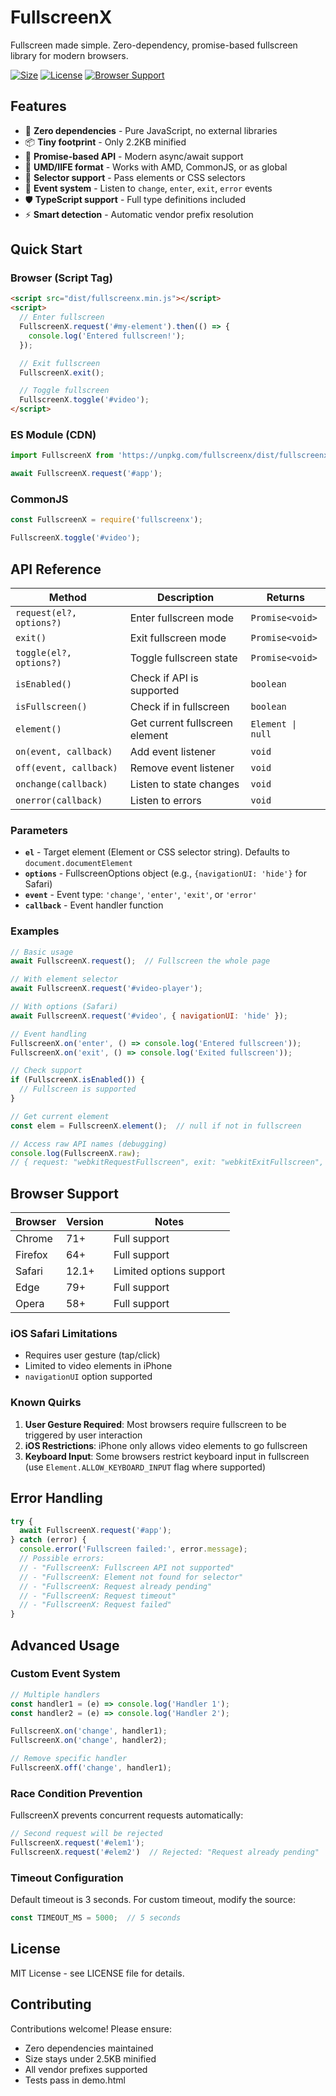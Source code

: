 # FullscreenX

Fullscreen made simple. Zero-dependency, promise-based fullscreen library for modern browsers.

[![Size](https://img.shields.io/badge/size-2.2KB-brightgreen)](dist/fullscreenx.min.js)
[![License](https://img.shields.io/badge/license-MIT-blue)](LICENSE)
[![Browser Support](https://img.shields.io/badge/browsers-modern-orange)](##browser-support)

## Features

- 🚀 **Zero dependencies** - Pure JavaScript, no external libraries
- 📦 **Tiny footprint** - Only 2.2KB minified
- 🎯 **Promise-based API** - Modern async/await support
- 🔧 **UMD/IIFE format** - Works with AMD, CommonJS, or as global
- 🎨 **Selector support** - Pass elements or CSS selectors
- 📡 **Event system** - Listen to `change`, `enter`, `exit`, `error` events
- 🛡️ **TypeScript support** - Full type definitions included
- ⚡ **Smart detection** - Automatic vendor prefix resolution

## Quick Start

### Browser (Script Tag)

```html
<script src="dist/fullscreenx.min.js"></script>
<script>
  // Enter fullscreen
  FullscreenX.request('#my-element').then(() => {
    console.log('Entered fullscreen!');
  });

  // Exit fullscreen
  FullscreenX.exit();

  // Toggle fullscreen
  FullscreenX.toggle('#video');
</script>
```

### ES Module (CDN)

```javascript
import FullscreenX from 'https://unpkg.com/fullscreenx/dist/fullscreenx.js';

await FullscreenX.request('#app');
```

### CommonJS

```javascript
const FullscreenX = require('fullscreenx');

FullscreenX.toggle('#video');
```

## API Reference

| Method | Description | Returns |
|--------|-------------|---------|
| `request(el?, options?)` | Enter fullscreen mode | `Promise<void>` |
| `exit()` | Exit fullscreen mode | `Promise<void>` |
| `toggle(el?, options?)` | Toggle fullscreen state | `Promise<void>` |
| `isEnabled()` | Check if API is supported | `boolean` |
| `isFullscreen()` | Check if in fullscreen | `boolean` |
| `element()` | Get current fullscreen element | `Element \| null` |
| `on(event, callback)` | Add event listener | `void` |
| `off(event, callback)` | Remove event listener | `void` |
| `onchange(callback)` | Listen to state changes | `void` |
| `onerror(callback)` | Listen to errors | `void` |

### Parameters

- **`el`** - Target element (Element or CSS selector string). Defaults to `document.documentElement`
- **`options`** - FullscreenOptions object (e.g., `{navigationUI: 'hide'}` for Safari)
- **`event`** - Event type: `'change'`, `'enter'`, `'exit'`, or `'error'`
- **`callback`** - Event handler function

### Examples

```javascript
// Basic usage
await FullscreenX.request();  // Fullscreen the whole page

// With element selector
await FullscreenX.request('#video-player');

// With options (Safari)
await FullscreenX.request('#video', { navigationUI: 'hide' });

// Event handling
FullscreenX.on('enter', () => console.log('Entered fullscreen'));
FullscreenX.on('exit', () => console.log('Exited fullscreen'));

// Check support
if (FullscreenX.isEnabled()) {
  // Fullscreen is supported
}

// Get current element
const elem = FullscreenX.element();  // null if not in fullscreen

// Access raw API names (debugging)
console.log(FullscreenX.raw);
// { request: "webkitRequestFullscreen", exit: "webkitExitFullscreen", ... }
```

## Browser Support

| Browser | Version | Notes |
|---------|---------|-------|
| Chrome | 71+ | Full support |
| Firefox | 64+ | Full support |
| Safari | 12.1+ | Limited options support |
| Edge | 79+ | Full support |
| Opera | 58+ | Full support |

### iOS Safari Limitations

- Requires user gesture (tap/click)
- Limited to video elements in iPhone
- `navigationUI` option supported

### Known Quirks

1. **User Gesture Required**: Most browsers require fullscreen to be triggered by user interaction
2. **iOS Restrictions**: iPhone only allows video elements to go fullscreen
3. **Keyboard Input**: Some browsers restrict keyboard input in fullscreen (use `Element.ALLOW_KEYBOARD_INPUT` flag where supported)

## Error Handling

```javascript
try {
  await FullscreenX.request('#app');
} catch (error) {
  console.error('Fullscreen failed:', error.message);
  // Possible errors:
  // - "FullscreenX: Fullscreen API not supported"
  // - "FullscreenX: Element not found for selector"
  // - "FullscreenX: Request already pending"
  // - "FullscreenX: Request timeout"
  // - "FullscreenX: Request failed"
}
```

## Advanced Usage

### Custom Event System

```javascript
// Multiple handlers
const handler1 = (e) => console.log('Handler 1');
const handler2 = (e) => console.log('Handler 2');

FullscreenX.on('change', handler1);
FullscreenX.on('change', handler2);

// Remove specific handler
FullscreenX.off('change', handler1);
```

### Race Condition Prevention

FullscreenX prevents concurrent requests automatically:

```javascript
// Second request will be rejected
FullscreenX.request('#elem1');
FullscreenX.request('#elem2')  // Rejected: "Request already pending"
```

### Timeout Configuration

Default timeout is 3 seconds. For custom timeout, modify the source:

```javascript
const TIMEOUT_MS = 5000;  // 5 seconds
```

## License

MIT License - see LICENSE file for details.

## Contributing

Contributions welcome! Please ensure:
- Zero dependencies maintained
- Size stays under 2.5KB minified
- All vendor prefixes supported
- Tests pass in demo.html
